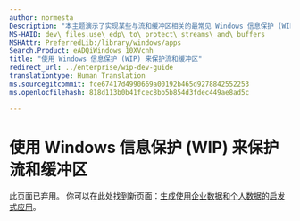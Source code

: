 ```yaml
---
author: normesta
Description: "本主题演示了实现某些与流和缓冲区相关的最常见 Windows 信息保护 (WIP) 方案所需的编码任务示例。"
MS-HAID: dev\_files.use\_edp\_to\_protect\_streams\_and\_buffers
MSHAttr: PreferredLib:/library/windows/apps
Search.Product: eADQiWindows 10XVcnh
title: "使用 Windows 信息保护 (WIP) 来保护流和缓冲区"
redirect_url: ../enterprise/wip-dev-guide
translationtype: Human Translation
ms.sourcegitcommit: fce67417d4990669a00192b465d9278842552253
ms.openlocfilehash: 818d113b0b41fcec8bb5b854d3fdec449ae8ad5c

---
```


# 使用 Windows 信息保护 (WIP) 来保护流和缓冲区

此页面已弃用。 你可以在此处找到新页面：[生成使用企业数据和个人数据的启发式应用](../enterprise/wip-dev-guide.md)。



<!--HONumber=Aug16_HO3-->


